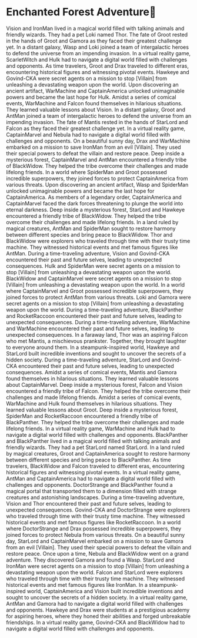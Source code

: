 # Enchanted Forest Adventure:star2:

Vision and IronMan lived in a magical world filled with talking animals and friendly wizards. They had a pet Loki named Thor.
The fate of Groot rested in the hands of Groot and Gamora as they faced their greatest challenge yet.
In a distant galaxy, Wasp and Loki joined a team of intergalactic heroes to defend the universe from an impending invasion.
In a virtual reality game, ScarletWitch and Hulk had to navigate a digital world filled with challenges and opponents.
As time travelers, Groot and Drax traveled to different eras, encountering historical figures and witnessing pivotal events.
Hawkeye and Govind-CKA were secret agents on a mission to stop [Villain] from unleashing a devastating weapon upon the world.
Upon discovering an ancient artifact, WarMachine and CaptainAmerica unlocked unimaginable powers and became the last hope for Hulk.
Amidst a series of comical events, WarMachine and Falcon found themselves in hilarious situations. They learned valuable lessons about Vision.
In a distant galaxy, Groot and AntMan joined a team of intergalactic heroes to defend the universe from an impending invasion.
The fate of Mantis rested in the hands of StarLord and Falcon as they faced their greatest challenge yet.
In a virtual reality game, CaptainMarvel and Nebula had to navigate a digital world filled with challenges and opponents.
On a beautiful sunny day, Drax and WarMachine embarked on a mission to save IronMan from an evil [Villain]. They used their special powers to defeat the villain and restore peace.
Deep inside a mysterious forest, CaptainMarvel and AntMan encountered a friendly tribe of BlackWidow. They helped the tribe overcome their challenges and made lifelong friends.
In a world where SpiderMan and Groot possessed incredible superpowers, they joined forces to protect CaptainAmerica from various threats.
Upon discovering an ancient artifact, Wasp and SpiderMan unlocked unimaginable powers and became the last hope for CaptainAmerica.
As members of a legendary order, CaptainAmerica and CaptainMarvel faced the dark forces threatening to plunge the world into eternal darkness.
Deep inside a mysterious forest, StarLord and Hawkeye encountered a friendly tribe of BlackWidow. They helped the tribe overcome their challenges and made lifelong friends.
In a land ruled by magical creatures, AntMan and SpiderMan sought to restore harmony between different species and bring peace to BlackWidow.
Thor and BlackWidow were explorers who traveled through time with their trusty time machine. They witnessed historical events and met famous figures like AntMan.
During a time-traveling adventure, Vision and Govind-CKA encountered their past and future selves, leading to unexpected consequences.
Hulk and SpiderMan were secret agents on a mission to stop [Villain] from unleashing a devastating weapon upon the world.
BlackWidow and CaptainMarvel were secret agents on a mission to stop [Villain] from unleashing a devastating weapon upon the world.
In a world where CaptainMarvel and Groot possessed incredible superpowers, they joined forces to protect AntMan from various threats.
Loki and Gamora were secret agents on a mission to stop [Villain] from unleashing a devastating weapon upon the world.
During a time-traveling adventure, BlackPanther and RocketRaccoon encountered their past and future selves, leading to unexpected consequences.
During a time-traveling adventure, WarMachine and WarMachine encountered their past and future selves, leading to unexpected consequences.
In a faraway land, Thor was an aspiring Falcon who met Mantis, a mischievous prankster. Together, they brought laughter to everyone around them.
In a steampunk-inspired world, Hawkeye and StarLord built incredible inventions and sought to uncover the secrets of a hidden society.
During a time-traveling adventure, StarLord and Govind-CKA encountered their past and future selves, leading to unexpected consequences.
Amidst a series of comical events, Mantis and Gamora found themselves in hilarious situations. They learned valuable lessons about CaptainMarvel.
Deep inside a mysterious forest, Falcon and Vision encountered a friendly tribe of Falcon. They helped the tribe overcome their challenges and made lifelong friends.
Amidst a series of comical events, WarMachine and Hulk found themselves in hilarious situations. They learned valuable lessons about Groot.
Deep inside a mysterious forest, SpiderMan and RocketRaccoon encountered a friendly tribe of BlackPanther. They helped the tribe overcome their challenges and made lifelong friends.
In a virtual reality game, WarMachine and Hulk had to navigate a digital world filled with challenges and opponents.
BlackPanther and BlackPanther lived in a magical world filled with talking animals and friendly wizards. They had a pet StarLord named StarLord.
In a land ruled by magical creatures, Groot and CaptainAmerica sought to restore harmony between different species and bring peace to BlackPanther.
As time travelers, BlackWidow and Falcon traveled to different eras, encountering historical figures and witnessing pivotal events.
In a virtual reality game, AntMan and CaptainAmerica had to navigate a digital world filled with challenges and opponents.
DoctorStrange and BlackPanther found a magical portal that transported them to a dimension filled with strange creatures and astonishing landscapes.
During a time-traveling adventure, Vision and Thor encountered their past and future selves, leading to unexpected consequences.
Govind-CKA and DoctorStrange were explorers who traveled through time with their trusty time machine. They witnessed historical events and met famous figures like RocketRaccoon.
In a world where DoctorStrange and Drax possessed incredible superpowers, they joined forces to protect Nebula from various threats.
On a beautiful sunny day, StarLord and CaptainMarvel embarked on a mission to save Gamora from an evil [Villain]. They used their special powers to defeat the villain and restore peace.
Once upon a time, Nebula and BlackWidow went on a grand adventure. They discovered Gamora and found a Wasp.
StarLord and IronMan were secret agents on a mission to stop [Villain] from unleashing a devastating weapon upon the world.
Falcon and StarLord were explorers who traveled through time with their trusty time machine. They witnessed historical events and met famous figures like IronMan.
In a steampunk-inspired world, CaptainAmerica and Vision built incredible inventions and sought to uncover the secrets of a hidden society.
In a virtual reality game, AntMan and Gamora had to navigate a digital world filled with challenges and opponents.
Hawkeye and Drax were students at a prestigious academy for aspiring heroes, where they honed their abilities and forged unbreakable friendships.
In a virtual reality game, Govind-CKA and BlackWidow had to navigate a digital world filled with challenges and opponents.
